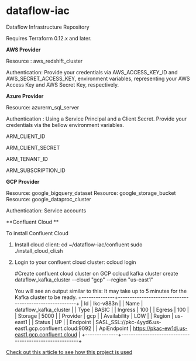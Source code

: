 # dataflow-iac
Dataflow Infrastructure Repository

Requires Terraform 0.12.x and later.

**AWS Provider**

Resource : aws_redshift_cluster

Authentication: Provide your credentials via  AWS_ACCESS_KEY_ID and AWS_SECRET_ACCESS_KEY, environment variables, representing your AWS Access Key and AWS Secret Key, respectively.

**Azure Provider**

Resource: azurerm_sql_server

Authentication : Using a Service Principal and a Client Secret. Provide your credentials via the bellow  environment variables.

ARM_CLIENT_ID

ARM_CLIENT_SECRET

ARM_TENANT_ID

ARM_SUBSCRIPTION_ID
 
 **GCP Provider**
 
 Resource: google_bigquery_dataset
 Resource: google_storage_bucket
 Resource: google_dataproc_cluster
 
 Authentication: Service accounts 
 
  **Confluent Cloud **

   To install Confluent Cloud 
   1. Install cloud client: 
      cd ~/dataflow-iac/confluent
      sudo ./install_cloud_cli.sh
   2. Login to your confluent cloud cluster:
       ccloud login
       
       #Create confluent cloud cluster on GCP
       ccloud kafka cluster create dataflow_kafka_cluster --cloud "gcp" --region "us-east1"
       
       You will see an output similar to this:
       It may take up to 5 minutes for the Kafka cluster to be ready.
        +--------------+--------------------------------------------------------+
        | Id           | lkc-v883n                                              |
        | Name         | dataflow_kafka_cluster                                 |
        | Type         | BASIC                                                  |
        | Ingress      |                                                    100 |
        | Egress       |                                                    100 |
        | Storage      |                                                   5000 |
        | Provider     | gcp                                                    |
        | Availability | LOW                                                    |
        | Region       | us-east1                                               |
        | Status       | UP                                                     |
        | Endpoint     | SASL_SSL://pkc-4yyd6.us-east1.gcp.confluent.cloud:9092 |
        | ApiEndpoint  | https://pkac-ew1dj.us-east1.gcp.confluent.cloud        |
        +--------------+--------------------------------------------------------+
        
        


 [Check out this article to see how this project is used](https://medium.com/@kapilsreed/build-a-hybrid-multi-cloud-data-lake-and-perform-data-processing-using-apache-spark-ecabedd54882)
